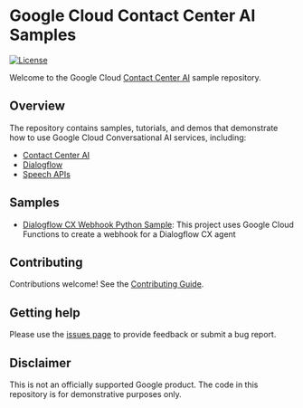# Google Cloud Contact Center AI Samples

[![License](https://img.shields.io/badge/License-Apache%202.0-blue.svg)](LICENSE)

Welcome to the Google Cloud [Contact Center AI](https://cloud.google.com/solutions/contact-center) sample repository.

## Overview

The repository contains samples, tutorials, and demos that demonstrate how to use Google Cloud Conversational AI services, including:
* [Contact Center AI](https://cloud.google.com/solutions/contact-center)
* [Dialogflow](https://cloud.google.com/dialogflow)
* [Speech APIs](https://cloud.google.com/speech-to-text)

## Samples

* [Dialogflow CX Webhook Python Sample](https://github.com/GoogleCloudPlatform/contact-center-ai-samples/tree/main/dialogflow-cx-webhook-python): This project uses Google Cloud Functions to create a webhook for a Dialogflow CX agent

## Contributing

Contributions welcome! See the [Contributing Guide](https://github.com/GoogleCloudPlatform/contact-center-ai-samples/blob/main/CONTRIBUTING.md).

## Getting help

Please use the [issues page](https://github.com/GoogleCloudPlatform/contact-center-ai-samples/issues) to provide feedback or submit a bug report.

## Disclaimer

This is not an officially supported Google product. The code in this repository is for demonstrative purposes only.
